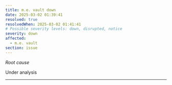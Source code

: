 ```yaml
---
title: m.e. vault down
date: 2025-03-02 01:39:41
resolved: true
resolvedWhen: 2025-03-02 01:41:41
# Possible severity levels: down, disrupted, notice
severity: down
affected:
  - m.e. vault
section: issue
---
```


*Root cause*

Under analysis

---


